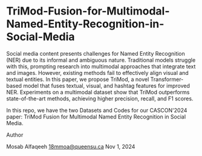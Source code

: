 # TriMod-Fusion-for-Multimodal-Named-Entity-Recognition-in-Social-Media
Social media content presents challenges for Named Entity Recognition (NER) due to its informal and ambiguous nature. Traditional models struggle with this, prompting research into multimodal approaches that integrate text and images. However, existing methods fail to effectively align visual and textual entities. In this paper, we propose TriMod, a novel Transformer-based model that fuses textual, visual, and hashtag features for improved NER. Experiments on a multimodal dataset show that TriMod outperforms state-of-the-art methods, achieving higher precision, recall, and F1 scores.




In this repo, we have the two Datasets and Codes for our CASCON'2024 paper: TriMod Fusion for Multimodal Named Entity Recognition in Social Media.

Author

Mosab Alfaqeeh
18mmoa@queensu.ca
Nov 1, 2024
